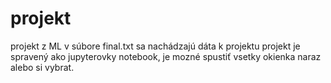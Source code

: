 # projekt
projekt z ML
v súbore final.txt sa nachádzajú dáta k projektu
projekt je spravený ako jupyterovky notebook, je mozné spustiť vsetky okienka naraz alebo si vybrat. 